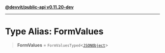 [**@devvit/public-api v0.11.20-dev**](../README.md)

---

# Type Alias: FormValues

> **FormValues** = `FormValuesTyped`\<[`JSONObject`](JSONObject.md)\>
